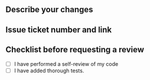 ## Describe your changes

## Issue ticket number and link

## Checklist before requesting a review
- [ ] I have performed a self-review of my code
- [ ] I have added thorough tests.
